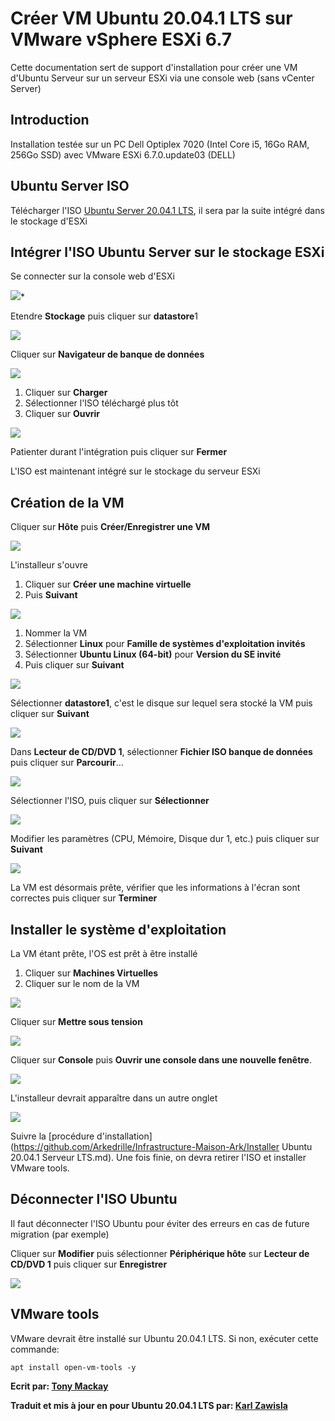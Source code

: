 # **Créer VM Ubuntu 20.04.1 LTS sur VMware vSphere ESXi 6.7**

Cette documentation sert de support d'installation pour créer une VM d'Ubuntu Serveur sur un serveur ESXi via une console web (sans vCenter Server)



## Introduction

Installation testée sur un PC Dell Optiplex 7020 (Intel Core i5, 16Go RAM, 256Go SSD) avec VMware ESXi 6.7.0.update03 (DELL) 



## Ubuntu Server ISO

Télécharger l'ISO [Ubuntu Server 20.04.1 LTS](https://ubuntu.com/download/server), il sera par la suite intégré dans le stockage d'ESXi



## Intégrer l'ISO Ubuntu Server sur le stockage ESXi

Se connecter sur la console web d'ESXi

![](https://github.com/Arkedrille/Infrastructure-Maison-Ark/blob/master/assets/images-Cr%C3%A9er%20VM%20Ubuntu%2020.04.1%20LTS%20sur%20VMware%20vSphere%20ESXi%206.7/img_01_vmwareConsole.png)*

Etendre **Stockage** puis cliquer sur **datastore**1

![](C:\Users\Arkedrille\AppData\Roaming\Typora\typora-user-images\image-20201111143920418.png)

Cliquer sur **Navigateur de banque de données**

![](C:\Users\Arkedrille\AppData\Roaming\Typora\typora-user-images\image-20201111122856841.png)

1. Cliquer sur **Charger**
2. Sélectionner l'ISO téléchargé plus tôt
3. Cliquer sur **Ouvrir**

![](C:\Users\Arkedrille\AppData\Roaming\Typora\typora-user-images\image-20201111123122716.png)

Patienter durant l'intégration puis cliquer sur **Fermer**

L'ISO est maintenant intégré sur le stockage du serveur ESXi



## Création de la VM

Cliquer sur **Hôte** puis **Créer/Enregistrer une VM**

![](C:\Users\Arkedrille\AppData\Roaming\Typora\typora-user-images\image-20201111123330331.png)

L'installeur s'ouvre

1. Cliquer sur **Créer une machine virtuelle**
2. Puis **Suivant**

![](C:\Users\Arkedrille\AppData\Roaming\Typora\typora-user-images\image-20201111144054206.png)

1. Nommer la VM
2. Sélectionner **Linux** pour **Famille de systèmes d'exploitation invités**
3. Sélectionner **Ubuntu Linux (64-bit)** pour **Version du SE invité**
4. Puis cliquer sur **Suivant**

![](C:\Users\Arkedrille\AppData\Roaming\Typora\typora-user-images\image-20201111124117180.png)

Sélectionner **datastore1**, c'est le disque sur lequel sera stocké la VM puis cliquer sur **Suivant**

![](C:\Users\Arkedrille\AppData\Roaming\Typora\typora-user-images\image-20201111124511725.png)

Dans **Lecteur de CD/DVD 1**, sélectionner **Fichier ISO banque de données** puis cliquer sur **Parcourir**…

![](C:\Users\Arkedrille\AppData\Roaming\Typora\typora-user-images\image-20201111125253276.png)

Sélectionner l'ISO, puis cliquer  sur **Sélectionner**

![](C:\Users\Arkedrille\AppData\Roaming\Typora\typora-user-images\image-20201111125330326.png)

Modifier les paramètres (CPU, Mémoire, Disque dur 1, etc.) puis cliquer sur **Suivant**

![](C:\Users\Arkedrille\AppData\Roaming\Typora\typora-user-images\image-20201111125555121.png)

La VM est désormais prête, vérifier que les informations à l'écran sont correctes puis cliquer sur **Terminer**



## Installer le système d'exploitation

La VM étant prête, l'OS est prêt à être installé

1. Cliquer sur **Machines Virtuelles**
2. Cliquer sur le nom de la VM

![](C:\Users\Arkedrille\AppData\Roaming\Typora\typora-user-images\image-20201111130007556.png)

Cliquer sur **Mettre sous tension**

![](C:\Users\Arkedrille\AppData\Roaming\Typora\typora-user-images\image-20201111130054023.png)

Cliquer sur **Console** puis **Ouvrir une console dans une nouvelle fenêtre**.

![](C:\Users\Arkedrille\AppData\Roaming\Typora\typora-user-images\image-20201111130138059.png)

L'installeur devrait apparaître dans un autre onglet 

![](C:\Users\Arkedrille\AppData\Roaming\Typora\typora-user-images\image-20201111130305049.png)

Suivre la [procédure d'installation](https://github.com/Arkedrille/Infrastructure-Maison-Ark/Installer Ubuntu 20.04.1 Serveur LTS.md). Une fois finie, on devra retirer l'ISO et installer VMware tools.



## Déconnecter l'ISO Ubuntu

Il faut déconnecter l'ISO Ubuntu pour éviter des erreurs en cas de future migration (par exemple)

Cliquer sur **Modifier** puis sélectionner **Périphérique hôte** sur **Lecteur de CD/DVD 1** puis cliquer sur **Enregistrer**

![](C:\Users\Arkedrille\AppData\Roaming\Typora\typora-user-images\image-20201111140148522.png)



## VMware tools

VMware devrait être installé sur Ubuntu 20.04.1 LTS. Si non, exécuter cette commande:

```
apt install open-vm-tools -y
```



**Ecrit par: [Tony Mackay](https://tonymackay.net/)**

**Traduit et mis à jour en pour Ubuntu 20.04.1 LTS par: [Karl Zawisla](https://github.com/Arkedrille/)**